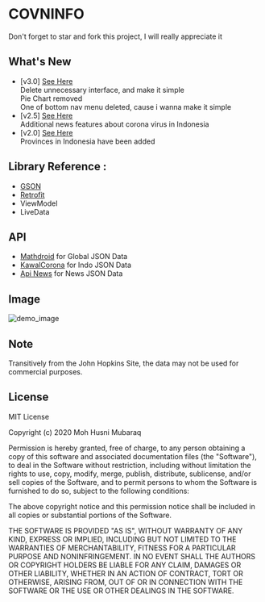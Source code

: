 # COVNINFO  
Don't forget to star and fork this project, I will really appreciate it  
## What's New  
- [v3.0] [See Here](https://github.com/whoishusni/COVNINFO/releases)  
Delete unnecessary interface, and make it simple  
Pie Chart removed    
One of bottom nav menu deleted, cause i wanna make it simple  
- [v2.5] [See Here](https://github.com/whoishusni/COVNINFO/releases)  
Additional news features about corona virus in Indonesia   
- [v2.0] [See Here](https://github.com/whoishusni/COVNINFO/releases)  
Provinces in Indonesia have been added   
## Library Reference :  
- [GSON](https://github.com/google/gson)  
- [Retrofit](https://github.com/square/retrofit)
- ViewModel  
- LiveData  

## API  
- [Mathdroid](https://github.com/mathdroid/covid-19-api) for Global JSON Data  
- [KawalCorona](https://kawalcorona.com/api/) for Indo JSON Data  
- [Api News](https://newsapi.org) for News JSON Data  

## Image
![demo_image](https://user-images.githubusercontent.com/28988446/77763335-de394080-7075-11ea-95db-321a1ccd4e20.jpg)

## Note  
Transitively from the John Hopkins Site, the data may not be used for commercial purposes.  

## License
MIT License

Copyright (c) 2020 Moh Husni Mubaraq

Permission is hereby granted, free of charge, to any person obtaining a copy of this software and associated documentation files (the "Software"), to deal in the Software without restriction, including without limitation the rights to use, copy, modify, merge, publish, distribute, sublicense, and/or sell copies of the Software, and to permit persons to whom the Software is furnished to do so, subject to the following conditions:

The above copyright notice and this permission notice shall be included in all copies or substantial portions of the Software.

THE SOFTWARE IS PROVIDED "AS IS", WITHOUT WARRANTY OF ANY KIND, EXPRESS OR IMPLIED, INCLUDING BUT NOT LIMITED TO THE WARRANTIES OF MERCHANTABILITY, FITNESS FOR A PARTICULAR PURPOSE AND NONINFRINGEMENT. IN NO EVENT SHALL THE AUTHORS OR COPYRIGHT HOLDERS BE LIABLE FOR ANY CLAIM, DAMAGES OR OTHER LIABILITY, WHETHER IN AN ACTION OF CONTRACT, TORT OR OTHERWISE, ARISING FROM, OUT OF OR IN CONNECTION WITH THE SOFTWARE OR THE USE OR OTHER DEALINGS IN THE SOFTWARE.
